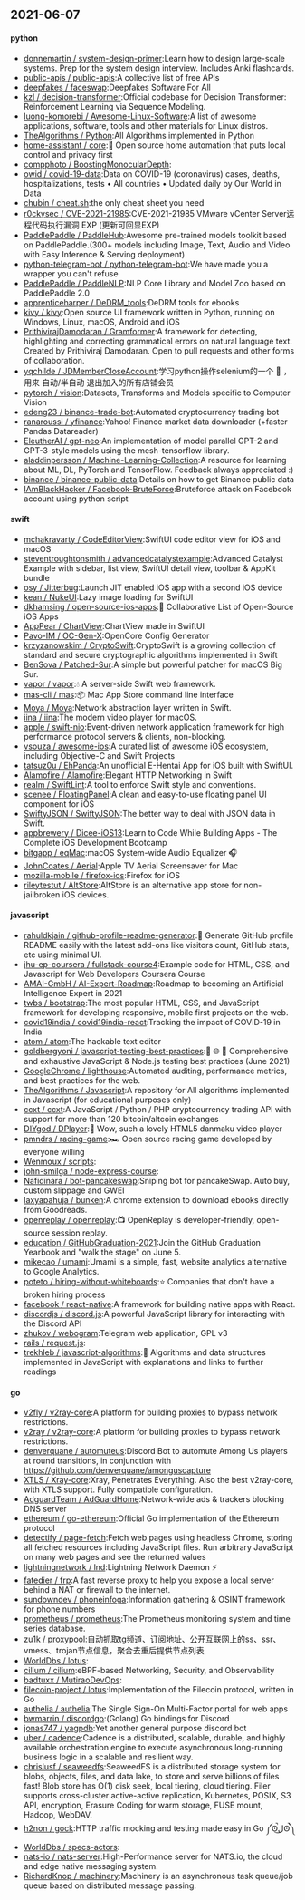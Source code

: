 ## 2021-06-07

#### python
* [donnemartin / system-design-primer](https://github.com/donnemartin/system-design-primer):Learn how to design large-scale systems. Prep for the system design interview. Includes Anki flashcards.
* [public-apis / public-apis](https://github.com/public-apis/public-apis):A collective list of free APIs
* [deepfakes / faceswap](https://github.com/deepfakes/faceswap):Deepfakes Software For All
* [kzl / decision-transformer](https://github.com/kzl/decision-transformer):Official codebase for Decision Transformer: Reinforcement Learning via Sequence Modeling.
* [luong-komorebi / Awesome-Linux-Software](https://github.com/luong-komorebi/Awesome-Linux-Software):A list of awesome applications, software, tools and other materials for Linux distros.
* [TheAlgorithms / Python](https://github.com/TheAlgorithms/Python):All Algorithms implemented in Python
* [home-assistant / core](https://github.com/home-assistant/core):🏡
Open source home automation that puts local control and privacy first
* [compphoto / BoostingMonocularDepth](https://github.com/compphoto/BoostingMonocularDepth):
* [owid / covid-19-data](https://github.com/owid/covid-19-data):Data on COVID-19 (coronavirus) cases, deaths, hospitalizations, tests • All countries • Updated daily by Our World in Data
* [chubin / cheat.sh](https://github.com/chubin/cheat.sh):the only cheat sheet you need
* [r0ckysec / CVE-2021-21985](https://github.com/r0ckysec/CVE-2021-21985):CVE-2021-21985 VMware vCenter Server远程代码执行漏洞 EXP (更新可回显EXP)
* [PaddlePaddle / PaddleHub](https://github.com/PaddlePaddle/PaddleHub):Awesome pre-trained models toolkit based on PaddlePaddle.(300+ models including Image, Text, Audio and Video with Easy Inference & Serving deployment)
* [python-telegram-bot / python-telegram-bot](https://github.com/python-telegram-bot/python-telegram-bot):We have made you a wrapper you can't refuse
* [PaddlePaddle / PaddleNLP](https://github.com/PaddlePaddle/PaddleNLP):NLP Core Library and Model Zoo based on PaddlePaddle 2.0
* [apprenticeharper / DeDRM_tools](https://github.com/apprenticeharper/DeDRM_tools):DeDRM tools for ebooks
* [kivy / kivy](https://github.com/kivy/kivy):Open source UI framework written in Python, running on Windows, Linux, macOS, Android and iOS
* [PrithivirajDamodaran / Gramformer](https://github.com/PrithivirajDamodaran/Gramformer):A framework for detecting, highlighting and correcting grammatical errors on natural language text. Created by Prithiviraj Damodaran. Open to pull requests and other forms of collaboration.
* [yqchilde / JDMemberCloseAccount](https://github.com/yqchilde/JDMemberCloseAccount):学习python操作selenium的一个
🌰
，用来 自动/半自动 退出加入的所有店铺会员
* [pytorch / vision](https://github.com/pytorch/vision):Datasets, Transforms and Models specific to Computer Vision
* [edeng23 / binance-trade-bot](https://github.com/edeng23/binance-trade-bot):Automated cryptocurrency trading bot
* [ranaroussi / yfinance](https://github.com/ranaroussi/yfinance):Yahoo! Finance market data downloader (+faster Pandas Datareader)
* [EleutherAI / gpt-neo](https://github.com/EleutherAI/gpt-neo):An implementation of model parallel GPT-2 and GPT-3-style models using the mesh-tensorflow library.
* [aladdinpersson / Machine-Learning-Collection](https://github.com/aladdinpersson/Machine-Learning-Collection):A resource for learning about ML, DL, PyTorch and TensorFlow. Feedback always appreciated :)
* [binance / binance-public-data](https://github.com/binance/binance-public-data):Details on how to get Binance public data
* [IAmBlackHacker / Facebook-BruteForce](https://github.com/IAmBlackHacker/Facebook-BruteForce):Bruteforce attack on Facebook account using python script

#### swift
* [mchakravarty / CodeEditorView](https://github.com/mchakravarty/CodeEditorView):SwiftUI code editor view for iOS and macOS
* [steventroughtonsmith / advancedcatalystexample](https://github.com/steventroughtonsmith/advancedcatalystexample):Advanced Catalyst Example with sidebar, list view, SwiftUI detail view, toolbar & AppKit bundle
* [osy / Jitterbug](https://github.com/osy/Jitterbug):Launch JIT enabled iOS app with a second iOS device
* [kean / NukeUI](https://github.com/kean/NukeUI):Lazy image loading for SwiftUI
* [dkhamsing / open-source-ios-apps](https://github.com/dkhamsing/open-source-ios-apps):📱
Collaborative List of Open-Source iOS Apps
* [AppPear / ChartView](https://github.com/AppPear/ChartView):ChartView made in SwiftUI
* [Pavo-IM / OC-Gen-X](https://github.com/Pavo-IM/OC-Gen-X):OpenCore Config Generator
* [krzyzanowskim / CryptoSwift](https://github.com/krzyzanowskim/CryptoSwift):CryptoSwift is a growing collection of standard and secure cryptographic algorithms implemented in Swift
* [BenSova / Patched-Sur](https://github.com/BenSova/Patched-Sur):A simple but powerful patcher for macOS Big Sur.
* [vapor / vapor](https://github.com/vapor/vapor):💧
A server-side Swift web framework.
* [mas-cli / mas](https://github.com/mas-cli/mas):📦
Mac App Store command line interface
* [Moya / Moya](https://github.com/Moya/Moya):Network abstraction layer written in Swift.
* [iina / iina](https://github.com/iina/iina):The modern video player for macOS.
* [apple / swift-nio](https://github.com/apple/swift-nio):Event-driven network application framework for high performance protocol servers & clients, non-blocking.
* [vsouza / awesome-ios](https://github.com/vsouza/awesome-ios):A curated list of awesome iOS ecosystem, including Objective-C and Swift Projects
* [tatsuz0u / EhPanda](https://github.com/tatsuz0u/EhPanda):An unofficial E-Hentai App for iOS built with SwiftUI.
* [Alamofire / Alamofire](https://github.com/Alamofire/Alamofire):Elegant HTTP Networking in Swift
* [realm / SwiftLint](https://github.com/realm/SwiftLint):A tool to enforce Swift style and conventions.
* [scenee / FloatingPanel](https://github.com/scenee/FloatingPanel):A clean and easy-to-use floating panel UI component for iOS
* [SwiftyJSON / SwiftyJSON](https://github.com/SwiftyJSON/SwiftyJSON):The better way to deal with JSON data in Swift.
* [appbrewery / Dicee-iOS13](https://github.com/appbrewery/Dicee-iOS13):Learn to Code While Building Apps - The Complete iOS Development Bootcamp
* [bitgapp / eqMac](https://github.com/bitgapp/eqMac):macOS System-wide Audio Equalizer
🎧
* [JohnCoates / Aerial](https://github.com/JohnCoates/Aerial):Apple TV Aerial Screensaver for Mac
* [mozilla-mobile / firefox-ios](https://github.com/mozilla-mobile/firefox-ios):Firefox for iOS
* [rileytestut / AltStore](https://github.com/rileytestut/AltStore):AltStore is an alternative app store for non-jailbroken iOS devices.

#### javascript
* [rahuldkjain / github-profile-readme-generator](https://github.com/rahuldkjain/github-profile-readme-generator):🚀
Generate GitHub profile README easily with the latest add-ons like visitors count, GitHub stats, etc using minimal UI.
* [jhu-ep-coursera / fullstack-course4](https://github.com/jhu-ep-coursera/fullstack-course4):Example code for HTML, CSS, and Javascript for Web Developers Coursera Course
* [AMAI-GmbH / AI-Expert-Roadmap](https://github.com/AMAI-GmbH/AI-Expert-Roadmap):Roadmap to becoming an Artificial Intelligence Expert in 2021
* [twbs / bootstrap](https://github.com/twbs/bootstrap):The most popular HTML, CSS, and JavaScript framework for developing responsive, mobile first projects on the web.
* [covid19india / covid19india-react](https://github.com/covid19india/covid19india-react):Tracking the impact of COVID-19 in India
* [atom / atom](https://github.com/atom/atom):The hackable text editor
* [goldbergyoni / javascript-testing-best-practices](https://github.com/goldbergyoni/javascript-testing-best-practices):📗
🌐
🚢
Comprehensive and exhaustive JavaScript & Node.js testing best practices (June 2021)
* [GoogleChrome / lighthouse](https://github.com/GoogleChrome/lighthouse):Automated auditing, performance metrics, and best practices for the web.
* [TheAlgorithms / Javascript](https://github.com/TheAlgorithms/Javascript):A repository for All algorithms implemented in Javascript (for educational purposes only)
* [ccxt / ccxt](https://github.com/ccxt/ccxt):A JavaScript / Python / PHP cryptocurrency trading API with support for more than 120 bitcoin/altcoin exchanges
* [DIYgod / DPlayer](https://github.com/DIYgod/DPlayer):🍭
Wow, such a lovely HTML5 danmaku video player
* [pmndrs / racing-game](https://github.com/pmndrs/racing-game):🏎
Open source racing game developed by everyone willing
* [Wenmoux / scripts](https://github.com/Wenmoux/scripts):
* [john-smilga / node-express-course](https://github.com/john-smilga/node-express-course):
* [Nafidinara / bot-pancakeswap](https://github.com/Nafidinara/bot-pancakeswap):Sniping bot for pancakeSwap. Auto buy, custom slippage and GWEI
* [laxyapahuja / bunken](https://github.com/laxyapahuja/bunken):A chrome extension to download ebooks directly from Goodreads.
* [openreplay / openreplay](https://github.com/openreplay/openreplay):📺
OpenReplay is developer-friendly, open-source session replay.
* [education / GitHubGraduation-2021](https://github.com/education/GitHubGraduation-2021):Join the GitHub Graduation Yearbook and "walk the stage" on June 5.
* [mikecao / umami](https://github.com/mikecao/umami):Umami is a simple, fast, website analytics alternative to Google Analytics.
* [poteto / hiring-without-whiteboards](https://github.com/poteto/hiring-without-whiteboards):⭐️
Companies that don't have a broken hiring process
* [facebook / react-native](https://github.com/facebook/react-native):A framework for building native apps with React.
* [discordjs / discord.js](https://github.com/discordjs/discord.js):A powerful JavaScript library for interacting with the Discord API
* [zhukov / webogram](https://github.com/zhukov/webogram):Telegram web application, GPL v3
* [rails / request.js](https://github.com/rails/request.js):
* [trekhleb / javascript-algorithms](https://github.com/trekhleb/javascript-algorithms):📝
Algorithms and data structures implemented in JavaScript with explanations and links to further readings

#### go
* [v2fly / v2ray-core](https://github.com/v2fly/v2ray-core):A platform for building proxies to bypass network restrictions.
* [v2ray / v2ray-core](https://github.com/v2ray/v2ray-core):A platform for building proxies to bypass network restrictions.
* [denverquane / automuteus](https://github.com/denverquane/automuteus):Discord Bot to automute Among Us players at round transitions, in conjunction with https://github.com/denverquane/amonguscapture
* [XTLS / Xray-core](https://github.com/XTLS/Xray-core):Xray, Penetrates Everything. Also the best v2ray-core, with XTLS support. Fully compatible configuration.
* [AdguardTeam / AdGuardHome](https://github.com/AdguardTeam/AdGuardHome):Network-wide ads & trackers blocking DNS server
* [ethereum / go-ethereum](https://github.com/ethereum/go-ethereum):Official Go implementation of the Ethereum protocol
* [detectify / page-fetch](https://github.com/detectify/page-fetch):Fetch web pages using headless Chrome, storing all fetched resources including JavaScript files. Run arbitrary JavaScript on many web pages and see the returned values
* [lightningnetwork / lnd](https://github.com/lightningnetwork/lnd):Lightning Network Daemon
⚡️
* [fatedier / frp](https://github.com/fatedier/frp):A fast reverse proxy to help you expose a local server behind a NAT or firewall to the internet.
* [sundowndev / phoneinfoga](https://github.com/sundowndev/phoneinfoga):Information gathering & OSINT framework for phone numbers
* [prometheus / prometheus](https://github.com/prometheus/prometheus):The Prometheus monitoring system and time series database.
* [zu1k / proxypool](https://github.com/zu1k/proxypool):自动抓取tg频道、订阅地址、公开互联网上的ss、ssr、vmess、trojan节点信息，聚合去重后提供节点列表
* [WorldDbs / lotus](https://github.com/WorldDbs/lotus):
* [cilium / cilium](https://github.com/cilium/cilium):eBPF-based Networking, Security, and Observability
* [badtuxx / MutiraoDevOps](https://github.com/badtuxx/MutiraoDevOps):
* [filecoin-project / lotus](https://github.com/filecoin-project/lotus):Implementation of the Filecoin protocol, written in Go
* [authelia / authelia](https://github.com/authelia/authelia):The Single Sign-On Multi-Factor portal for web apps
* [bwmarrin / discordgo](https://github.com/bwmarrin/discordgo):(Golang) Go bindings for Discord
* [jonas747 / yagpdb](https://github.com/jonas747/yagpdb):Yet another general purpose discord bot
* [uber / cadence](https://github.com/uber/cadence):Cadence is a distributed, scalable, durable, and highly available orchestration engine to execute asynchronous long-running business logic in a scalable and resilient way.
* [chrislusf / seaweedfs](https://github.com/chrislusf/seaweedfs):SeaweedFS is a distributed storage system for blobs, objects, files, and data lake, to store and serve billions of files fast! Blob store has O(1) disk seek, local tiering, cloud tiering. Filer supports cross-cluster active-active replication, Kubernetes, POSIX, S3 API, encryption, Erasure Coding for warm storage, FUSE mount, Hadoop, WebDAV.
* [h2non / gock](https://github.com/h2non/gock):HTTP traffic mocking and testing made easy in Go ༼ʘ̚ل͜ʘ̚༽
* [WorldDbs / specs-actors](https://github.com/WorldDbs/specs-actors):
* [nats-io / nats-server](https://github.com/nats-io/nats-server):High-Performance server for NATS.io, the cloud and edge native messaging system.
* [RichardKnop / machinery](https://github.com/RichardKnop/machinery):Machinery is an asynchronous task queue/job queue based on distributed message passing.
